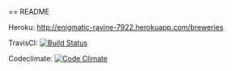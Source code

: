 == README

Heroku: http://enigmatic-ravine-7922.herokuapp.com/breweries

TravisCI: [![Build Status](https://travis-ci.org/Teemu23/ruby)](https://travis-ci.org/Teemu23/ruby)

Codeclimate: [![Code Climate](https://codeclimate.com/github/Teemu23/ruby/badges)](https://codeclimate.com/github/Teemu23/ruby)
